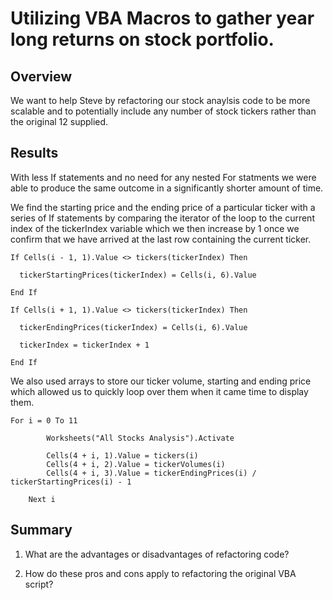 # Utilizing VBA Macros to gather year long returns on stock portfolio. 

## Overview
We want to help Steve by refactoring our stock anaylsis code to be more scalable and to potentially include any number of stock tickers rather than the original 12 supplied. 

## Results
With less If statements and no need for any nested For statments we were able to produce the same outcome in a significantly shorter amount of time.

We find the starting price and the ending price of a particular ticker with a series of If statements by comparing the iterator of the loop to the current index of the tickerIndex variable which we then increase by 1 once we confirm that we have arrived at the last row containing the current ticker.
```vba
If Cells(i - 1, 1).Value <> tickers(tickerIndex) Then
            
  tickerStartingPrices(tickerIndex) = Cells(i, 6).Value
            
End If
        
If Cells(i + 1, 1).Value <> tickers(tickerIndex) Then
            
  tickerEndingPrices(tickerIndex) = Cells(i, 6).Value

  tickerIndex = tickerIndex + 1

End If
```

We also used arrays to store our ticker volume, starting and ending price which allowed us to quickly loop over them when it came time to display them. 
```vba
For i = 0 To 11
        
        Worksheets("All Stocks Analysis").Activate
        
        Cells(4 + i, 1).Value = tickers(i)
        Cells(4 + i, 2).Value = tickerVolumes(i)
        Cells(4 + i, 3).Value = tickerEndingPrices(i) / tickerStartingPrices(i) - 1

    Next i
```

## Summary
1. What are the advantages or disadvantages of refactoring code?

2. How do these pros and cons apply to refactoring the original VBA script?
